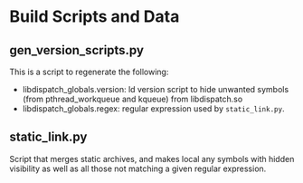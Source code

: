 # Build Scripts and Data

## gen_version_scripts.py
This is a script to regenerate the following:
- libdispatch_globals.version: ld version script to hide unwanted symbols
  (from pthread_workqueue and kqueue) from libdispatch.so
- libdispatch_globals.regex: regular expression used by `static_link.py`.

## static_link.py
Script that merges static archives, and makes local any symbols with hidden
visibility as well as all those not matching a given regular expression.
